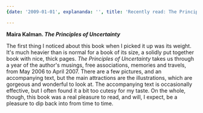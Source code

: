 ```yaml
---
{date: '2009-01-01', explananda: '', title: 'Recently read: The Principles of Uncertainty', tags: book_reviews}

---
```

<strong>Maira Kalman. <em>The Principles of Uncertainty</em></strong>

The first thing I noticed about this book when I picked it up was its weight.
It's much heavier than is normal for a book of its size, a solidly put together
book with nice, thick pages. <em>The Principles of Uncertainty</em> takes us
through a year of the author's musings, free associations, memories and
travels, from May 2006 to April 2007. There are a few pictures, and an
accompanying text, but the main attractions are the illustrations, which are
gorgeous and wonderful to look at. The accompanying text is occasionally
effective, but I often found it a bit too cutesy for my taste. On the whole,
though, this book was a real pleasure to read, and will, I expect, be a
pleasure to dip back into from time to time.
